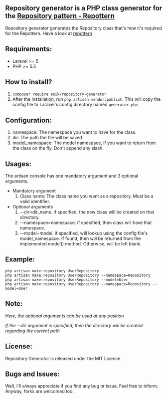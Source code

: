 ## Repository generator is a PHP class generator for the [Repository pattern - Repottern](https://github.com/ssi-anik/repottern)
Repository generator generates the Repository class that's how it's required for the Repottern. Have a look at [repottern](https://github.com/ssi-anik/repottern)

## Requirements: 
* Laravel >= 5
* PHP >= 5.5

## How to install?
1. `composer require anik/repository-generator`
2. After the installation, run `php artisan vendor:publish`. This will copy the config file to Laravel's config directory named `generator.php`

## Configuration:
1. namespace: The namespace you want to have for the class.
2. dir: The path the file will be saved
3. model_namespace: The model namespace, if you want to return from the class on the fly. Don't append any slash. 

## Usages: 
The artisan console has one mandatory argument and 3 optional arguments.
* Mandatory argument
  1. Class name: The class name you want as a repository. Must be a valid identifier.
* Optional arguments
  1. --dir=dir_name. if specified, the new class will be created on that directory.
  2. --namespace=namespace. if specified, then class will have that namespace.
  3. --model=model. if specified, will lookup using the config file's model_namespace. If found, then will be returned from the implemented model() method. Otherwise, will be left blank.

## Example: 
```
php artisan make:repository UserRepository
php artisan make:repository UserRepository --namespace=Repository
php artisan make:repository UserRepository --model=User
php artisan make:repository UserRepository --namespace=Repository --model=User
```

## Note:
_Here, the optional arguments can be used at any position_ 

_If the --dir argument is specified, then the directory will be created regarding the current path_
## License:
Repository Generator is released under the MIT Licence.

## Bugs and Issues:
Well, I'll always appreciate if you find any bug or issue. Feel free to inform. Anyway, forks are welcomed too.